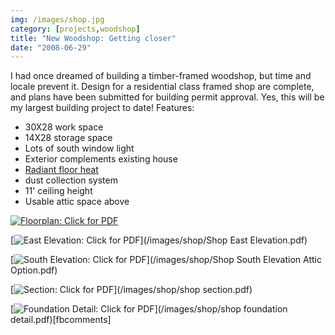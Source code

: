 ```yaml
---
img: /images/shop.jpg
category: [projects,woodshop]
title: "New Woodshop: Getting closer"
date: "2008-06-29"
---
```


I had once dreamed of building a timber-framed woodshop, but time and locale prevent it. Design for a residential class framed shop are complete, and plans have been submitted for building permit approval. Yes, this will be my largest building project to date! Features:

- 30X28 work space
- 14X28 storage space
- Lots of south window light
- Exterior complements existing house
- [Radiant floor heat](http://www.radiantec.com/systems-sources/closed-system.php)
- dust collection system
- 11' ceiling height
- Usable attic space above

[![](/images/shop.jpg "Floorplan: Click for PDF")](/images/shop/shop.pdf)

[![](/images/shopEastElevation.jpg "East Elevation: Click for PDF")](/images/shop/Shop East Elevation.pdf)

[![](/images/southElevation.jpg "South Elevation: Click for PDF")](/images/shop/Shop South Elevation Attic Option.pdf)

[![](/images/shopSection.jpg "Section: Click for PDF")](/images/shop/shop section.pdf)

[![](/images/foundationDetail.jpg "Foundation Detail: Click for PDF")](/images/shop/shop foundation detail.pdf)\[fbcomments\]
